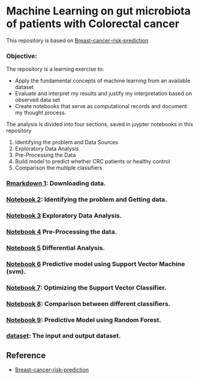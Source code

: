 # Machine Learning on gut microbiota of patients with Colorectal cancer



This repository is based on [Breast-cancer-risk-prediction](https://github.com/Jean-njoroge/Breast-cancer-risk-prediction)

### Objective:
The repository is a learning exercise to:
* Apply the fundamental concepts of machine learning from an available dataset
* Evaluate and interpret my results and justify my interpretation based on observed data set
* Create notebooks that serve as computational records and document my thought process. 

The analysis is divided into four sections, saved in juypter notebooks in this repository
1. Identifying the problem  and Data Sources
2. Exploratory Data Analysis
3. Pre-Processing the Data
4. Build model to predict whether CRC patients or healthy control
5. Comparison the multiple classifiers

### [Rmarkdown 1](https://github.com/HuaZou/Machine-Learning-on-gut-microbiota-of-patients-with-Colorectal-cancer/blob/main/00.Obtain_inputs_for_ML.Rmd): Downloading data.

### [Notebook 2](https://github.com/HuaZou/Machine-Learning-on-gut-microbiota-of-patients-with-Colorectal-cancer/blob/main/01.DataClean.ipynb): Identifying the problem and Getting data.

### [Notebook 3](https://github.com/HuaZou/Machine-Learning-on-gut-microbiota-of-patients-with-Colorectal-cancer/blob/main/02.ExploratoryDataAnalysis.ipynb) Exploratory Data Analysis.

### [Notebook 4](https://github.com/HuaZou/Machine-Learning-on-gut-microbiota-of-patients-with-Colorectal-cancer/blob/main/03.DataPreprocesing.ipynb) Pre-Processing the data.

### [Notebook 5](https://github.com/HuaZou/Machine-Learning-on-gut-microbiota-of-patients-with-Colorectal-cancer/blob/main/04.DifferentialAnalysis.ipynb) Differential Analysis.

### [Notebook 6](https://github.com/HuaZou/Machine-Learning-on-gut-microbiota-of-patients-with-Colorectal-cancer/blob/main/05.PredictiveModelUsingSVM.ipynb) Predictive model using Support Vector Machine (svm).

### [Notebook 7](https://github.com/HuaZou/Machine-Learning-on-gut-microbiota-of-patients-with-Colorectal-cancer/blob/main/06.OptimizingSVMClassifier.ipynb): Optimizing the  Support Vector Classifier.

### [Notebook 8](https://github.com/HuaZou/Machine-Learning-on-gut-microbiota-of-patients-with-Colorectal-cancer/blob/main/07.Comparison_between_different_classifiers.ipynb): Comparison between different classifiers.

### [Notebook 9](https://github.com/HuaZou/Machine-Learning-on-gut-microbiota-of-patients-with-Colorectal-cancer/blob/main/08.PredictiveModelRandomForest.ipynb): Predictive Model using Random Forest.

### [dataset](https://github.com/HuaZou/Machine-Learning-on-gut-microbiota-of-patients-with-Colorectal-cancer/tree/main/dataset): The input and output dataset.





## Reference



* [Breast-cancer-risk-prediction](https://github.com/Jean-njoroge/Breast-cancer-risk-prediction)

